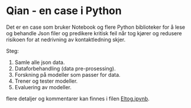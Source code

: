 # Qian - en case i Python
Det er en case som bruker Notebook og flere Python biblioteker for å lese og behandle Json filer og predikere kritisk feil når tog kjører og redusere risikoen for at nedrivning av kontaktledning skjer.

Steg: 
1. Samle alle json data.
2. Dataforbehandling (data pre-prosessing).
3. Forskning på modeller som passer for data.
4. Trener og tester modeller.
5. Evaluering av modeller.

flere detaljer og kommentarer kan finnes i filen [Eltog.ipynb](https://github.com/mengtsian/Qian-/blob/master/Eltog.ipynb).
